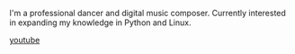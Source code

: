 I'm a professional dancer and digital music composer.
Currently interested in expanding my knowledge in Python and Linux.

[youtube](https://www.youtube.com/channel/UCMz3D5AYT0-mLT28mlIaBOA)
